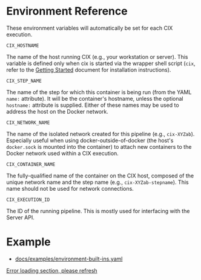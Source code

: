 # Environment Reference

These environment variables will automatically be set for each CIX execution.

`CIX_HOSTNAME`

The name of the host running CIX (e.g., your workstation or server). This variable is defined only
when cix is started via the wrapper shell script (`cix`, refer to the [Getting Started](../getting-started.md)
document for installation instructions).

`CIX_STEP_NAME`

The name of the step for which this container is being run (from the YAML `name:` attribute). It
will be the container's hostname, unless the optional `hostname:` attribute is supplied. Either of these names may
be used to address the host on the Docker network.

`CIX_NETWORK_NAME`

The name of the isolated network created for this pipeline (e.g., `cix-XYZab`). Especially useful
when using docker-outside-of-docker (the host's `docker.sock` is mounted into the container) to attach new containers
to the Docker network used within a CIX execution.

`CIX_CONTAINER_NAME`

The fully-qualified name of the container on the CIX host, composed of the unique network name
and the step name (e.g., `cix-XYZab-stepname`). This name should not be used for network connections.

`CIX_EXECUTION_ID`

The ID of the running pipeline. This is mostly used for interfacing with the Server API.

# Example 
* [docs/examples/environment-built-ins.yaml](https://github.com/salesforce/cix/blob/master/docs/examples/environment-built-ins.yaml) 

[Error loading section, please refresh](../examples/environment-built-ins.yaml ':include :type=code')
